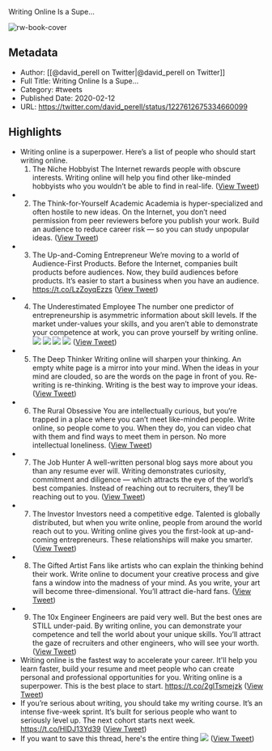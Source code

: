 Writing Online Is a Supe...

![rw-book-cover](https://pbs.twimg.com/profile_images/1341406620107091968/Cxxf4Uf5.jpg)

## Metadata
- Author: [[@david_perell on Twitter|@david_perell on Twitter]]
- Full Title: Writing Online Is a Supe...
- Category: #tweets
- Published Date: 2020-02-12
- URL: https://twitter.com/david_perell/status/1227612675334660099

## Highlights
- Writing online is a superpower.
  Here’s a list of people who should start writing online.
  1. The Niche Hobbyist
  The Internet rewards people with obscure interests. Writing online will help you find other like-minded hobbyists who you wouldn’t be able to find in real-life. ([View Tweet](https://twitter.com/david_perell/status/1227612675334660099))
- 2. The Think-for-Yourself Academic
  Academia is hyper-specialized and often hostile to new ideas.
  On the Internet, you don’t need permission from peer reviewers before you publish your work.
  Build an audience to reduce career risk — so you can study unpopular ideas. ([View Tweet](https://twitter.com/david_perell/status/1227612676324515842))
- 3. The Up-and-Coming Entrepreneur
  We’re moving to a world of Audience-First Products.
  Before the Internet, companies built products before audiences. Now, they build audiences before products.
  It’s easier to start a business when you have an audience.
  https://t.co/LzZoyqEzzs ([View Tweet](https://twitter.com/david_perell/status/1227612677222158337))
- 4. The Underestimated Employee
  The number one predictor of entrepreneurship is asymmetric information about skill levels.
  If the market under-values your skills, and you aren’t able to demonstrate your competence at work, you can prove yourself by writing online. 
  ![](https://pbs.twimg.com/media/EQlbOmbW4AA8Sk3.jpg) 
  ![](https://pbs.twimg.com/media/EQlbOmVXsAMvR8p.jpg) 
  ![](https://pbs.twimg.com/media/EQlbOmTWsAEXcDt.jpg) 
  ![](https://pbs.twimg.com/media/EQlbOmYXsAAQaau.jpg) ([View Tweet](https://twitter.com/david_perell/status/1227612686269194240))
- 5. The Deep Thinker
  Writing online will sharpen your thinking.
  An empty white page is a mirror into your mind. When the ideas in your mind are clouded, so are the words on the page in front of you. Re-writing is re-thinking.
  Writing is the best way to improve your ideas. ([View Tweet](https://twitter.com/david_perell/status/1227612689175846913))
- 6. The Rural Obsessive
  You are intellectually curious, but you‘re trapped in a place where you can’t meet like-minded people.
  Write online, so people come to you.
  When they do, you can video chat with them and find ways to meet them in person.
  No more intellectual loneliness. ([View Tweet](https://twitter.com/david_perell/status/1227612690299936775))
- 7. The Job Hunter
  A well-written personal blog says more about you than any resume ever will.
  Writing demonstrates curiosity, commitment and diligence — which attracts the eye of the world’s best companies.
  Instead of reaching out to recruiters, they’ll be reaching out to you. ([View Tweet](https://twitter.com/david_perell/status/1227612691319185413))
- 7. The Investor
  Investors need a competitive edge.
  Talented is globally distributed, but when you write online, people from around the world reach out to you.
  Writing online gives you the first-look at up-and-coming entrepreneurs.
  These relationships will make you smarter. ([View Tweet](https://twitter.com/david_perell/status/1227613770215755779))
- 8. The Gifted Artist
  Fans like artists who can explain the thinking behind their work.
  Write online to document your creative process and give fans a window into the madness of your mind.
  As you write, your art will become three-dimensional.
  You’ll attract die-hard fans. ([View Tweet](https://twitter.com/david_perell/status/1227614775171076097))
- 9. The 10x Engineer
  Engineers are paid very well.
  But the best ones are STILL under-paid.
  By writing online, you can demonstrate your competence and tell the world about your unique skills.
  You’ll attract the gaze of recruiters and other engineers, who will see your worth. ([View Tweet](https://twitter.com/david_perell/status/1227616325738127360))
- Writing online is the fastest way to accelerate your career. 
  It'll help you learn faster, build your resume and meet people who can create personal and professional opportunities for you.
  Writing online is a superpower.
  This is the best place to start.
  https://t.co/2glTsmejzk ([View Tweet](https://twitter.com/david_perell/status/1227617273646587906))
- If you’re serious about writing, you should take my writing course.
  It’s an intense five-week sprint.
  It’s built for serious people who want to seriously level up.
  The next cohort starts next week.
  https://t.co/HIDJ13Yd39 ([View Tweet](https://twitter.com/david_perell/status/1227617799197069312))
- If you want to save this thread, here's the entire thing 
  ![](https://pbs.twimg.com/media/EbZ2-m6VcAAb28y.jpg) ([View Tweet](https://twitter.com/david_perell/status/1276338366338920448))
